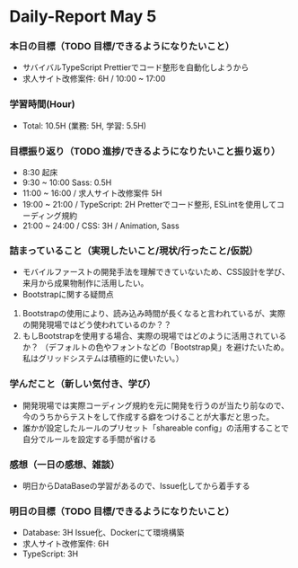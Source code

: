 # Daily-Report May 5

### 本日の目標（TODO 目標/できるようになりたいこと）
- サバイバルTypeScript Prettierでコード整形を自動化しようから
- 求人サイト改修案件: 6H / 10:00 ~ 17:00

### 学習時間(Hour)
- Total: 10.5H (業務: 5H, 学習: 5.5H)


### 目標振り返り（TODO 進捗/できるようになりたいこと振り返り）
- 8:30 起床
- 9:30 ~ 10:00 Sass: 0.5H
- 11:00 ~ 16:00 / 求人サイト改修案件 5H
- 19:00 ~ 21:00 / TypeScript: 2H Pretterでコード整形, ESLintを使用してコーディング規約
- 21:00 ~ 24:00 / CSS: 3H / Animation, Sass

### 詰まっていること（実現したいこと/現状/行ったこと/仮説）
- モバイルファーストの開発手法を理解できていないため、CSS設計を学び、来月から成果物制作に活用したい。
- Bootstrapに関する疑問点

1. Bootstrapの使用により、読み込み時間が長くなると言われているが、実際の開発現場ではどう使われているのか？？
2. もしBootstrapを使用する場合、実際の現場ではどのように活用されているか？
（デフォルトの色やフォントなどの「Bootstrap臭」を避けたいため。私はグリッドシステムは積極的に使いたい。）


### 学んだこと（新しい気付き、学び）
- 開発現場では実際コーディング規約を元に開発を行うのが当たり前なので、今のうちからテストをして作成する癖をつけることが大事だと思った。
- 誰かが設定したルールのプリセット「shareable config」の活用することで自分でルールを設定する手間が省ける


### 感想（一日の感想、雑談）
- 明日からDataBaseの学習があるので、Issue化してから着手する

### 明日の目標（TODO 目標/できるようになりたいこと）
- Database: 3H Issue化、Dockerにて環境構築
- 求人サイト改修案件: 6H
- TypeScript: 3H
